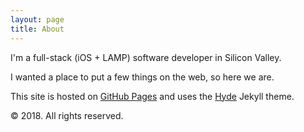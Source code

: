 ```yaml
---
layout: page
title: About
---
```


I'm a full-stack (iOS + LAMP) software developer in Silicon Valley.

I wanted a place to put a few things on the web, so here we are.

This site is hosted on [GitHub Pages](http://pages.github.com) and uses the [Hyde](http://hyde.getpoole.com) Jekyll theme.

&copy; 2018. All rights reserved.
